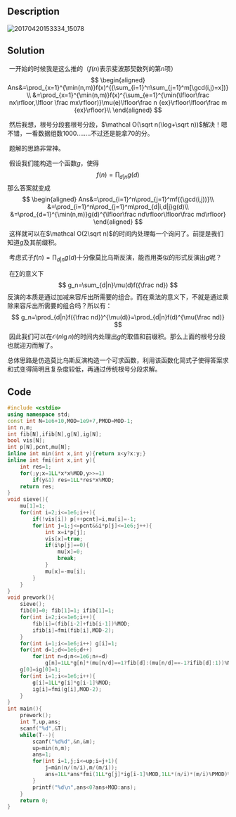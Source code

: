 ## Description

![20170420153334_15078](C:\Users\Administrator\Pictures\Blog\20170420153334_15078.png)



## Solution

​	一开始的时候我是这么推的（$f(n)$表示斐波那契数列的第$n$项）
$$
\begin{aligned}
Ans&=\prod_{x=1}^{\min(n,m)}f(x)^{(\sum_{i=1}^n\sum_{j=1}^m[\gcd(i,j)=x])}\\
&=\prod_{x=1}^{\min(n,m)}f(x)^{\sum_{e=1}^{\min(\lfloor\frac nx\rfloor,\lfloor \frac mx\rfloor)}\mu(e)\lfloor\frac n {ex}\rfloor\lfloor\frac m {ex}\rfloor}\\
\end{aligned}
$$


​	然后我想，根号分段套根号分段，$\mathcal O(\sqrt n(\log+\sqrt n))$解决！嗯不错，一看数据组数1000........不过还是能拿70的分。



​	题解的思路非常神。

​	假设我们能构造一个函数$g$，使得
$$
f(n)=\prod_{d|n}g(d)
$$
​	那么答案就变成
$$
\begin{aligned}
Ans&=\prod_{i=1}^n\prod_{j=1}^mf({\gcd(i,j))}\\
&=\prod_{i=1}^n\prod_{j=1}^m\prod_{d|i,d|j}g(d)\\
&=\prod_{d=1}^{\min(n,m)}g(d)^{\lfloor\frac nd\rfloor\lfloor\frac md\rfloor}
\end{aligned}
$$
​	这样就可以在$\mathcal O(2\sqrt n)$的时间内处理每一个询问了。前提是我们知道$g$及其前缀积。

​	考虑式子$f(n)=\prod_{d|n}g(d)$十分像莫比乌斯反演，能否用类似的形式反演出$g$呢？

​	在$\sum$的意义下
$$
g_n=\sum_{d|n}\mu(d)f({\frac nd})
$$
​	反演的本质是通过加减来容斥出所需要的组合。而在乘法的意义下，不就是通过乘除来容斥出所需要的组合吗？所以有：
$$
g_n=\prod_{d|n}f({\frac nd})^{\mu(d)}=\prod_{d|n}f(d)^{\mu(\frac nd)}
$$
​	因此我们可以在$\mathcal O(n \lg n)$的时间内处理出$g$的取值和前缀积。那么上面的根号分段也就迎刃而解了。

​	总体思路是仿造莫比乌斯反演构造一个可求函数，利用该函数化简式子使得答案求和式变得简明且复杂度较低，再通过传统根号分段求解。



## Code

```c++
#include <cstdio>
using namespace std;
const int N=1e6+10,MOD=1e9+7,PMOD=MOD-1;
int n,m;
int fib[N],ifib[N],g[N],ig[N];
bool vis[N];
int p[N],pcnt,mu[N];
inline int min(int x,int y){return x<y?x:y;}
inline int fmi(int x,int y){
	int res=1;
	for(;y;x=1LL*x*x%MOD,y>>=1)
		if(y&1) res=1LL*res*x%MOD;
	return res;
}
void sieve(){
	mu[1]=1;
	for(int i=2;i<=1e6;i++){
		if(!vis[i]) p[++pcnt]=i,mu[i]=-1;
		for(int j=1;j<=pcnt&&i*p[j]<=1e6;j++){
			int x=i*p[j];
			vis[x]=true;
			if(i%p[j]==0){
				mu[x]=0;
				break;
			}
			mu[x]=-mu[i];
		}
	}
}
void prework(){
	sieve();
	fib[0]=0; fib[1]=1; ifib[1]=1;
	for(int i=2;i<=1e6;i++){
		fib[i]=(fib[i-2]+fib[i-1])%MOD;
		ifib[i]=fmi(fib[i],MOD-2);
	}
	for(int i=1;i<=1e6;i++) g[i]=1;
	for(int d=1;d<=1e6;d++)
		for(int n=d;n<=1e6;n+=d)
			g[n]=1LL*g[n]*(mu[n/d]==1?fib[d]:(mu[n/d]==-1?ifib[d]:1))%MOD;
	g[0]=ig[0]=1;
	for(int i=1;i<=1e6;i++){
		g[i]=1LL*g[i]*g[i-1]%MOD;
		ig[i]=fmi(g[i],MOD-2);
	}
}
int main(){
	prework();
	int T,up,ans;
	scanf("%d",&T);
	while(T--){
		scanf("%d%d",&n,&m);
		up=min(n,m);
		ans=1;
		for(int i=1,j;i<=up;i=j+1){
			j=min(n/(n/i),m/(m/i));
			ans=1LL*ans*fmi(1LL*g[j]*ig[i-1]%MOD,1LL*(n/i)*(m/i)%PMOD)%MOD;
		}
		printf("%d\n",ans<0?ans+MOD:ans);
	}
	return 0;
}

```





​	





